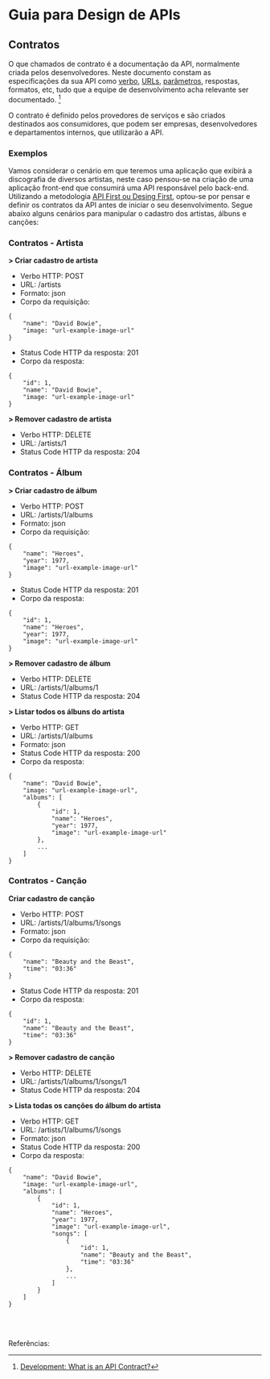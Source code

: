 # Guia para Design de APIs

## Contratos

O que chamados de contrato é a documentação da API, normalmente criada pelos desenvolvedores. Neste documento constam as especificações da sua API como [verbo](http-verbs.md), [URLs](urls.md), [parâmetros](parameters.md), respostas, formatos, etc, tudo que a equipe de desenvolvimento acha relevante ser documentado. [^1]

O contrato é definido pelos provedores de serviços e são criados destinados aos consumidores, que podem ser empresas, desenvolvedores e departamentos internos, que utilizarão a API.

### Exemplos

Vamos considerar o cenário em que teremos uma aplicação que exibirá a discografia de diversos artistas, neste caso pensou-se na criação de uma aplicação front-end que consumirá uma API responsável pelo back-end. Utilizando a metodologia [API First ou Desing First](desing-firts.md), optou-se por pensar e definir os contratos da API antes de iniciar o seu desenvolvimento. Segue abaixo alguns cenários para manipular o cadastro dos artistas, álbuns e canções:

### Contratos - Artista

**> Criar cadastro de artista**

- Verbo HTTP: POST
- URL: /artists
- Formato: json
- Corpo da requisição:
```
{
    "name": "David Bowie",
    "image: "url-example-image-url"
}
```
- Status Code HTTP da resposta: 201
- Corpo da resposta:
```
{
    "id": 1,
    "name": "David Bowie",
    "image: "url-example-image-url"
}
```

**> Remover cadastro de artista**

- Verbo HTTP: DELETE
- URL: /artists/1
- Status Code HTTP da resposta: 204

### Contratos - Álbum

**> Criar cadastro de álbum**

- Verbo HTTP: POST
- URL: /artists/1/albums
- Formato: json
- Corpo da requisição:
```
{
    "name": "Heroes",
    "year": 1977,
    "image": "url-example-image-url"
}
```
- Status Code HTTP da resposta: 201
- Corpo da resposta:
```
{
    "id": 1,
    "name": "Heroes",
    "year": 1977,
    "image": "url-example-image-url"
}
```

**> Remover cadastro de álbum**

- Verbo HTTP: DELETE
- URL: /artists/1/albums/1
- Status Code HTTP da resposta: 204

**> Listar todos os álbuns do artista**

- Verbo HTTP: GET
- URL: /artists/1/albums
- Formato: json
- Status Code HTTP da resposta: 200
- Corpo da resposta:
```
{
    "name": "David Bowie",
    "image: "url-example-image-url",
    "albums": [
        {
            "id": 1,
            "name": "Heroes",
            "year": 1977,
            "image": "url-example-image-url"
        },
        ...
    ]
}
```

### Contratos - Canção

**Criar cadastro de canção**

- Verbo HTTP: POST
- URL: /artists/1/albums/1/songs
- Formato: json
- Corpo da requisição:
```
{
    "name": "Beauty and the Beast",
    "time": "03:36"
}
```
- Status Code HTTP da resposta: 201
- Corpo da resposta:
```
{
    "id": 1,
    "name": "Beauty and the Beast",
    "time": "03:36"
}
```

**> Remover cadastro de canção**

- Verbo HTTP: DELETE
- URL: /artists/1/albums/1/songs/1
- Status Code HTTP da resposta: 204

**> Lista todas os canções do álbum do artista**

- Verbo HTTP: GET
- URL: /artists/1/albums/1/songs
- Formato: json
- Status Code HTTP da resposta: 200
- Corpo da resposta:
```
{
    "name": "David Bowie",
    "image: "url-example-image-url",
    "albums": [
        {
            "id": 1,
            "name": "Heroes",
            "year": 1977,
            "image": "url-example-image-url",
            "songs": [
                {
                    "id": 1,
                    "name": "Beauty and the Beast",
                    "time": "03:36"
                },
                ...
            ]
        }
    ]
}
```


<br><br>

Referências:

[^1]: [Development: What is an API Contract?](https://lazaroibanez.com/development-what-is-an-api-contract-683ced58e06f)
